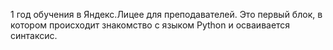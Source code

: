 1 год обучения в Яндекс.Лицее для преподавателей. Это первый блок, в котором 
происходит знакомство с языком Python и осваивается синтаксис.